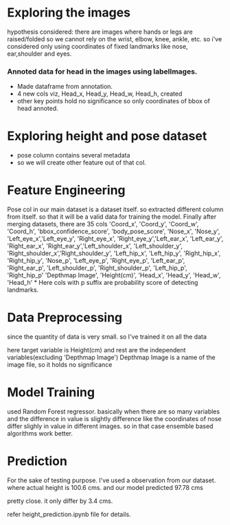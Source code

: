# Exploring the images

hypothesis considered:
there are images where hands or legs are raised/folded so we cannot rely on the wrist, elbow, knee, ankle, etc.
so i've considered only using coordinates of fixed landmarks like nose, ear,shoulder and eyes.

### Annoted data for head in the images using labelImages.
- Made dataframe from annotation.
- 4 new cols viz, Head_x, Head_y, Head_w, Head_h, created
- other key points hold no significance so only coordinates of bbox of head annoted.


# Exploring height and pose dataset

- pose column contains several metadata
- so we will create other feature out of that col.

# Feature Engineering

Pose col in our main dataset is a dataset itself.
so extracted different column from itself.
so that it will be a valid data for training the model.
Finally after merging datasets, there are 35 cols
		'Coord_x', 'Coord_y', 'Coord_w', 'Coord_h', 
            'bbox_confidence_score', 'body_pose_score',
            'Nose_x', 'Nose_y', 'Left_eye_x','Left_eye_y', 
            'Right_eye_x', 'Right_eye_y','Left_ear_x', 'Left_ear_y',
		'Right_ear_x', 'Right_ear_y','Left_shoulder_x', 
		'Left_shoulder_y', 'Right_shoulder_x','Right_shoulder_y', 
		'Left_hip_x', 'Left_hip_y', 'Right_hip_x',
		'Right_hip_y', 'Nose_p', 'Left_eye_p', 'Right_eye_p', 
		'Left_ear_p', 'Right_ear_p', 'Left_shoulder_p',
            'Right_shoulder_p', 'Left_hip_p', 'Right_hip_p'
		'Depthmap Image', 'Height(cm)', 'Head_x',
		'Head_y', 'Head_w', 'Head_h'
		* Here cols with p suffix are probability score of detecting landmarks.

# Data Preprocessing

since the quantity of data is very small.
so I've trained it on all the data

here target variable is Height(cm)
and rest are the independent variables(excluding 'Depthmap Image')
Depthmap Image is a name of the image file, so it holds no significance

# Model Training
used Random Forest regressor.
basically when there are so many variables and the difference in value is slightly 
difference like the coordinates of nose differ slighly in value in different images.
so in that case ensemble based algorithms work better.

# Prediction

For the sake of testing purpose.
I've used a observation from our dataset.
where actual height is 100.6 cms.
and our model predicted 97.78 cms

pretty close. it only differ by 3.4 cms.

refer height_prediction.ipynb file for details.
